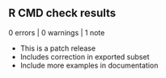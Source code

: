 ## R CMD check results

0 errors | 0 warnings | 1 note

* This is a patch release
* Includes correction in exported subset
* Include more examples in documentation
